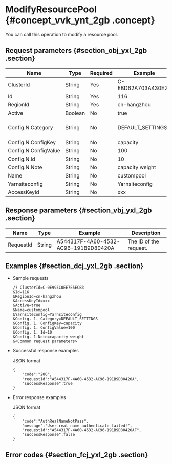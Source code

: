# ModifyResourcePool {#concept_vvk_ynt_2gb .concept}

You can call this operation to modify a resource pool.

## Request parameters {#section_obj_yxl_2gb .section}

|Name|Type|Required|Example|Description|
|----|----|--------|-------|-----------|
|ClusterId|String|Yes|C-EBD62A703A430E23|The ID of the cluster.|
|Id|String|Yes|116|The ID of the resource pool.|
|RegionId|String|Yes|cn-hangzhou|RegionID|
|Active|Boolean|No|true|Indicates whether the resource pool is activated.|
|Config.N.Category|String|No|DEFAULT\_SETTINGS|The category of the configuration. Valid values: DEFAULT\_SETTINGS,ACCESS\_CONTROL\_SETTINGS,QUEUE\_RESOURCE\_LIMIT,QUEUE\_SCHEDULING\_POLICY,QUEUE\_PREEMPTION,QUEUE\_SUBMISSION\_ACCESS\_CONTROL, and QUEUE\_ADMINISTRATION\_ACCESS\_CONTROL.|
|Config.N.ConfigKey|String|No|capacity|The key of the configuration item.|
|Config.N.ConfigValue|String|No|100|The value of the configuration item/|
|Config.N.Id|String|No|10|The ID of the configuration item.|
|Config.N.Note|String|No|capacity weight|The description of the configuration item.|
|Name|String|No|custompool|The name of the resource pool.|
|Yarnsiteconfig|String|No|Yarnsiteconfig|/|
|AccessKeyId|String|No|xxx|The AccessKey ID.|

## Response parameters {#section_vbj_yxl_2gb .section}

|Name|Type|Example|Description|
|----|----|-------|-----------|
|RequestId|String|A544317F-4A60-4532-AC96-191B9D80420A|The ID of the request.|

## Examples {#section_dcj_yxl_2gb .section}

-   Sample requests

    ``` {#codeblock_iof_py4_3st}
    /? ClusterId=C-0E995C0EE7E5ECB3
    &Id=116
    &RegionId=cn-hangzhou 
    &AccessKeyId=xxx
    &Active=true
    &Name=custompool
    &Yarnsiteconfig=Yarnsiteconfig
    &Config. 1. Category=DEFAULT_SETTINGS
    &Config. 1. ConfigKey=capacity
    &Config. 1. ConfigValue=100
    &Config. 1. Id=10
    &Config. 1.Note=capacity weight
    &<Common request parameters>
    ```

-   Successful response examples

    JSON format

    ``` {#codeblock_4ap_p7n_4ao}
    {
        "code":"200",
        "requestId":"A544317F-4A60-4532-AC96-191B9D80420A",
        "successResponse":true
    }
    ```

-   Error response examples

    JSON format

    ``` {#codeblock_uz4_ium_9ye}
    {
        "code":"AuthRealNameNotPass",
        "message":"User real name authenticate failed!",
        "requestId":"A544317F-4A60-4532-AC96-191B9D80420AF",
        "successResponse":false
    }
    ```


## Error codes {#section_fcj_yxl_2gb .section}

